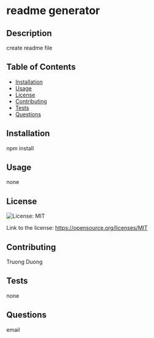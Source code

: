 
# readme generator

## Description
create readme file

## Table of Contents
- [Installation](#installation)
- [Usage](#usage)
- [License](#license)
- [Contributing](#Contributing)
- [Tests](#tests)
- [Questions](#questions)

## Installation
npm install

## Usage
none


## License
  
![License: MIT](https://img.shields.io/badge/License-MIT-yellow.svg)
  
Link to the license: https://opensource.org/licenses/MIT


## Contributing
Truong Duong

## Tests
none

## Questions
email

